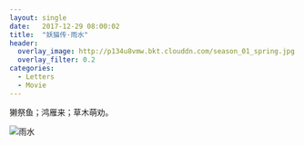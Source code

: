 ```yaml
---
layout: single
date:   2017-12-29 08:00:02
title:  "妖猫传·雨水"
header:
  overlay_image: http://p134u8vmw.bkt.clouddn.com/season_01_spring.jpg
  overlay_filter: 0.2
categories:
  - Letters
  - Movie
---
```


獭祭鱼；鸿雁来；草木萌劝。

![雨水](https://img3.doubanio.com/view/photo/l/public/p2495404473.webp)